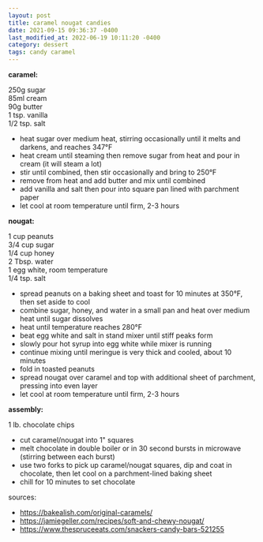 ```yaml
---
layout: post
title: caramel nougat candies
date: 2021-09-15 09:36:37 -0400
last_modified_at: 2022-06-19 10:11:20 -0400
category: dessert
tags: candy caramel
---
```


**caramel:**

250g sugar  
85ml cream  
90g butter  
1 tsp. vanilla  
1/2 tsp. salt  
* heat sugar over medium heat, stirring occasionally until it melts and darkens, and reaches 347°F
* heat cream until steaming then remove sugar from heat and pour in cream (it will steam a lot)
* stir until combined, then stir occasionally and bring to 250°F
* remove from heat and add butter and mix until combined
* add vanilla and salt then pour into square pan lined with parchment paper
* let cool at room temperature until firm, 2-3 hours

**nougat:**

1 cup peanuts  
3/4 cup sugar  
1/4 cup honey  
2 Tbsp. water  
1 egg white, room temperature  
1/4 tsp. salt  
* spread peanuts on a baking sheet and toast for 10 minutes at 350°F, then set aside to cool
* combine sugar, honey, and water in a small pan and heat over medium heat until sugar dissolves
* heat until temperature reaches 280°F
* beat egg white and salt in stand mixer until stiff peaks form
* slowly pour hot syrup into egg white while mixer is running
* continue mixing until meringue is very thick and cooled, about 10 minutes
* fold in toasted peanuts
* spread nougat over caramel and top with additional sheet of parchment, pressing into even layer
* let cool at room temperature until firm, 2-3 hours

**assembly:**

1 lb. chocolate chips  
* cut caramel/nougat into 1" squares
* melt chocolate in double boiler or in 30 second bursts in microwave (stirring between each burst)
* use two forks to pick up caramel/nougat squares, dip and coat in chocolate, then let cool on
  a parchment-lined baking sheet
* chill for 10 minutes to set chocolate

sources:
* <https://bakealish.com/original-caramels/>
* <https://jamiegeller.com/recipes/soft-and-chewy-nougat/>
* <https://www.thespruceeats.com/snackers-candy-bars-521255>
